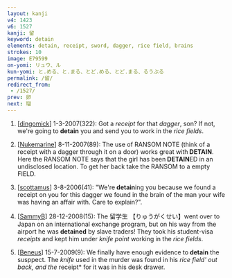 ```yaml
---
layout: kanji
v4: 1423
v6: 1527
kanji: 留
keyword: detain
elements: detain, receipt, sword, dagger, rice field, brains
strokes: 10
image: E79599
on-yomi: リュウ、ル
kun-yomi: と.める、と.まる、とど.める、とど.まる、るうぶる
permalink: /留/
redirect_from:
 - /1527/
prev: 卵
next: 瑠
---
```


1) [<a href="http://kanji.koohii.com/profile/dingomick">dingomick</a>] 1-3-2007(322): Got a <em>receipt</em> for that <em>dagger</em>, son? If not, we&#039;re going to <strong>detain</strong> you and send you to work in the <em>rice fields</em>.

2) [<a href="http://kanji.koohii.com/profile/Nukemarine">Nukemarine</a>] 8-11-2007(89): The use of RANSOM NOTE (think of a receipt with a dagger through it on a door) works great with<strong> DETAIN</strong>. Here the RANSOM NOTE says that the girl has been<strong> DETAIN</strong>ED in an undisclosed location. To get her back take the RANSOM to a empty FIELD.

3) [<a href="http://kanji.koohii.com/profile/scottamus">scottamus</a>] 3-8-2006(41): &quot;We&#039;re<strong> detain</strong>ing you because we found a receipt on you for this dagger we found in the brain of the man your wife was having an affair with. Care to explain?&quot;.

4) [<a href="http://kanji.koohii.com/profile/SammyB">SammyB</a>] 28-12-2008(15): The 留学生 【りゅうがくせい】went over to Japan on an international exchange program, but on his way from the airport he was <strong>detained</strong> by slave traders! They took his student-visa <em>receipts</em> and kept him under <em>knife point</em> working in the <em>rice fields</em>.

5) [<a href="http://kanji.koohii.com/profile/Beneus">Beneus</a>] 15-7-2009(9): We finally have enough evidence to<strong> detain</strong> the susppect. The <em>knife</em> used in the murder was found in his <em>rice field&#039; out back, and the </em>receipt* for it was in his desk drawer.

